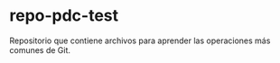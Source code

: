 # repo-pdc-test
Repositorio que contiene archivos para aprender las operaciones más comunes de Git.
